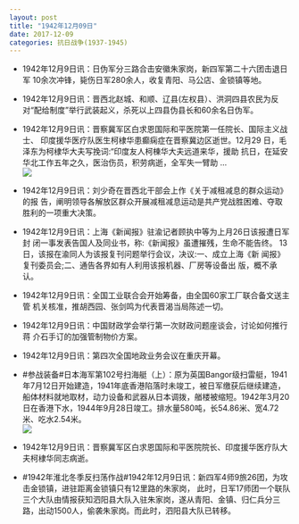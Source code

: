 ```yaml
---
layout: post
title: "1942年12月09日"
date: 2017-12-09
categories: 抗日战争(1937-1945)
---
```


<meta name="referrer" content="no-referrer" />

- 1942年12月9日讯：日伪军分三路合击安徽朱家岗，新四军第二十六团击退日军 10余次冲锋，毙伤日军280余人，收复青阳、马公店、金锁镇等地。 

- 1942年12月9日讯：晋西北赵城、和顺、辽县(左权县）、洪洞四县农民为反对“配给制度”举行武装起义，杀死以上四县伪县长和60余名日伪军。 

- 1942年12月9日讯：晋察冀军区白求恩国际和平医院第一任院长、国际主义战士、 印度援华医疗队医生柯棣华患癫痫症在晋察冀边区逝世。12月29 日，毛泽东为柯棣华大夫写挽词:“印度友人柯棟华大夫远道来华，援助 抗日，在延安华北工作五年之久，医治伤员，积劳病逝，全军失一臂助 ... <br/><img src="https://wx3.sinaimg.cn/large/aca367d8ly1fmates12a7j20c809z74c.jpg" />

- 1942年12月9日讯：刘少奇在晋西北干部会上作《关于减租减息的群众运动》的报 告，阐明领导各解放区群众开展减租减息运动是共产党战胜困难、夺取 胜利的一项重大决策。 

- 1942年12月9日讯：上海《新闻报》驻渝记者顾执中等为上月26日该报遭日军封 闭一事发表告国人及同业书，称:《新闻报》虽遭摧残，生命不能告终。 13日，该报在渝同人为该报复刊问题举行会议，决议:一、成立上海《新 闻报》复刊委员会;二、通告各界如有人利用该报机器、厂房等设备出 版，概不承认。 

- 1942年12月9日讯：全国工业联合会开始筹备，由全国60家工厂联合备文送主管 机关核准，推胡西园、张剑鸣为代表晋渴当局陈述一切。 

- 1942年12月9日讯：中国财政学会举行第一次财政问题座谈会，讨论如何推行蒋 介石手订的加强管制物价方案。 

- 1942年12月9日讯：第四次全国地政业务会议在重庆开幕。 

- #参战装备#日本海军第102号扫海艇（上）：原为英国Bangor级扫雷艇，1941年7月12日开始建造，1941年底香港陷落时未竣工，被日军缴获后继续建造，船体材料就地取材，动力设备和武器从日本调拨，艏楼被缩短。1942年3月20日在香港下水，1944年9月28日竣工。排水量580吨，长54.86米、宽4.72米、吃水2.54米。 <br/><img src="https://wx1.sinaimg.cn/large/aca367d8ly1fmaac1kizgj20dc0600t7.jpg" />

- 1942年12月9日讯：晋察冀军区白求恩国际和平医院院长、印度援华医疗队大夫柯棣华同志病逝。 

- #1942年淮北冬季反扫荡作战#1942年12月9日讯：新四军4师9旅26团，为攻击金锁镇，进驻距离金锁镇只有12里路的朱家岗， 此时，日军17师团一个联队三个大队由情报获知泗阳县大队入驻朱家岗，遂从青阳、金镇、归仁兵分三路，出动1500人，偷袭朱家岗。而此时，泗阳县大队已转移。 

